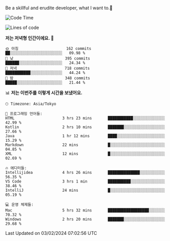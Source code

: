 Be a skillful and erudite developer, what I want to.👶

<!--START_SECTION:waka-->
![Code Time](http://img.shields.io/badge/Code%20Time-429%20hrs%2038%20mins-blue)

![Lines of code](https://img.shields.io/badge/%EC%A0%80%EB%8A%94%20%EC%97%AC%ED%83%9C%EA%B9%8C%EC%A7%80%20-756.5%20thousand%20%EC%A4%84%EC%9D%98%20%EC%BD%94%EB%93%9C%EB%A5%BC%20%EC%9E%91%EC%84%B1%ED%96%88%EC%96%B4%EC%9A%94.-blue)

**저는 저녁형 인간이에요. 🦉** 

```text
🌞 아침                     162 commits         ██░░░░░░░░░░░░░░░░░░░░░░░   09.98 % 
🌆 낮　                     395 commits         ██████░░░░░░░░░░░░░░░░░░░   24.34 % 
🌃 저녁                     718 commits         ███████████░░░░░░░░░░░░░░   44.24 % 
🌙 밤　                     348 commits         █████░░░░░░░░░░░░░░░░░░░░   21.44 % 
```


📊 **저는 이번주를 이렇게 시간을 보냈어요.** 

```text
🕑︎ Timezone: Asia/Tokyo

💬 프로그래밍 언어들: 
HTML                     3 hrs 23 mins       ███████████░░░░░░░░░░░░░░   42.99 % 
Kotlin                   2 hrs 10 mins       ███████░░░░░░░░░░░░░░░░░░   27.66 % 
Java                     1 hr 12 mins        ████░░░░░░░░░░░░░░░░░░░░░   15.29 % 
Markdown                 22 mins             █░░░░░░░░░░░░░░░░░░░░░░░░   04.85 % 
XML                      12 mins             █░░░░░░░░░░░░░░░░░░░░░░░░   02.69 % 

🔥 에디터들: 
Intellijidea             4 hrs 26 mins       ██████████████░░░░░░░░░░░   56.35 % 
VS Code                  3 hrs 1 min         ██████████░░░░░░░░░░░░░░░   38.46 % 
IntelliJ                 24 mins             █░░░░░░░░░░░░░░░░░░░░░░░░   05.19 % 

💻 운영 체제들: 
Mac                      5 hrs 32 mins       ██████████████████░░░░░░░   70.32 % 
Windows                  2 hrs 20 mins       ███████░░░░░░░░░░░░░░░░░░   29.68 % 
```


 Last Updated on 03/02/2024 07:02:56 UTC
<!--END_SECTION:waka-->
